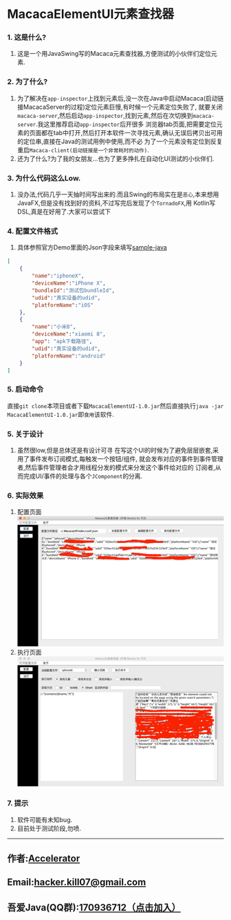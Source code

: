 # MacacaElementUI元素查找器

### 1. 这是什么?
1. 这是一个用JavaSwing写的Macaca元素查找器,方便测试的小伙伴们定位元素.

### 2. 为了什么?
1. 为了解决在`app-inspector`上找到元素后,没一次在Java中启动Macaca(启动链接MacacaServer的过程)定位元素巨慢,有时候一个元素定位失败了,
就要关闭`macaca-server`,然后启动`app-inspector`,找到元素,然后在次切换到`macaca-server`.我这里推荐启动`app-inspector`后开很多
浏览器tab页面,把需要定位元素的页面都在tab中打开,然后打开本软件一次寻找元素,确认无误后拷贝出可用的定位串,直接在Java的测试用例中使用,而不必
为了一个元素没有定位到反复重启`Macaca-client(启动链接是一个非常耗时的动作)`.
2. 还为了什么?为了我的女朋友...也为了更多挣扎在自动化UI测试的小伙伴们.
### 3. 为什么代码这么Low.
1. 没办法,代码几乎一天抽时间写出来的.而且Swing的布局实在是`恶心`,本来想用JavaFX,但是没有找到好的资料,不过写完后发现了个`TornadoFX`,用
Kotlin写DSL,真是在好用了.大家可以尝试下

### 4. 配置文件格式
1. 具体参照官方Demo里面的Json字段来填写[sample-java](https://github.com/macaca-sample/sample-java/)
```json
[
    {
        "name":"iphoneX",
        "deviceName":"iPhone X",
        "bundleId":"测试包bundleId",
        "udid":"真实设备的udid",
        "platformName":"iOS"
    },
    {
        "name":"小米8",
        "deviceName":"xiaomi 8",
        "app": "apk下载路径",
        "udid":"真实设备的udid",
        "platformName":"android"
    }
]
```
### 5. 启动命令
直接`git clone`本项目或者下载`MacacaElementUI-1.0.jar`然后直接执行`java -jar MacacaElementUI-1.0.jar`即`食用`该软件.

### 5. 关于设计
1. 虽然很low,但是总体还是有设计可寻
在写这个UI的时候为了避免层层嵌套,采用了事件发布订阅模式,每触发一个按钮/组件,
就会发布对应的事件到事件管理者,然后事件管理者会才用线程分发的模式来分发这个事件给对应的
订阅者,从而完成UI/事件的处理与各个`JComponent`的分离.

### 6. 实际效果
1. 配置页面
![配置页面](2.png)
2. 执行页面
![执行页面](1.png)

### 7. 提示
1. 软件可能有未知bug.
2. 目前处于测试阶段,勿喷.

<hr>

## 作者:[Accelerator](https://www.zhihu.com/people/Sweets07)

## Email:[hacker.kill07@gmail.com](hacker.kill07@gmail.com)

## 吾爱Java(QQ群):[170936712（点击加入）](https://link.zhihu.com/?target=https://jq.qq.com/%3F_wv%3D1027%26k%3D41oCCMn)